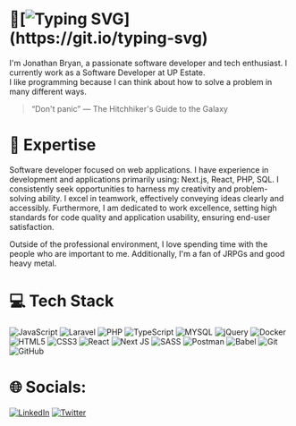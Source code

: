 # 👋[![Typing SVG](https://readme-typing-svg.herokuapp.com/?color=31A9EC&size=35&center=false&vCenter=true&width=1000&lines=Hi,+there;)](https://git.io/typing-svg)

I'm Jonathan Bryan, a passionate software developer and tech enthusiast. I currently work as a Software Developer at UP Estate. </br>
I like programming because I can think about how to solve a problem in many different ways. </br>

> “Don't panic” — The Hitchhiker's Guide to the Galaxy

# 🚀 Expertise

Software developer focused on web applications. I have experience in development and applications primarily using: Next.js, React, PHP, SQL. I consistently seek opportunities to harness my creativity and problem-solving ability. I excel in teamwork, effectively conveying ideas clearly and accessibly. Furthermore, I am dedicated to work excellence, setting high standards for code quality and application usability, ensuring end-user satisfaction.

Outside of the professional environment, I love spending time with the people who are important to me. Additionally, I'm a fan of JRPGs and good heavy metal.

# 💻 Tech Stack

![JavaScript](https://img.shields.io/badge/javascript-%23323330.svg?style=for-the-badge&logo=javascript&logoColor=%23F7DF1E) ![Laravel](https://img.shields.io/badge/laravel-%23FF2D20.svg?style=for-the-badge&logo=laravel&logoColor=white) ![PHP](https://img.shields.io/badge/php-%23777BB4.svg?style=for-the-badge&logo=php&logoColor=white) ![TypeScript](https://img.shields.io/badge/typescript-%23007ACC.svg?style=for-the-badge&logo=typescript&logoColor=white) ![MYSQL](https://img.shields.io/badge/mysql-4479A1.svg?style=for-the-badge&logo=mysql&logoColor=white) ![jQuery](https://img.shields.io/badge/jquery-%230769AD.svg?style=for-the-badge&logo=jquery&logoColor=white) ![Docker](https://img.shields.io/badge/docker-%230db7ed.svg?style=for-the-badge&logo=docker&logoColor=white) ![HTML5](https://img.shields.io/badge/html5-%23E34F26.svg?style=for-the-badge&logo=html5&logoColor=white) ![CSS3](https://img.shields.io/badge/css3-%231572B6.svg?style=for-the-badge&logo=css3&logoColor=white) ![React](https://img.shields.io/badge/react-%2320232a.svg?style=for-the-badge&logo=react&logoColor=%2361DAFB) ![Next JS](https://img.shields.io/badge/Next-black?style=for-the-badge&logo=next.js&logoColor=white) ![SASS](https://img.shields.io/badge/SASS-hotpink.svg?style=for-the-badge&logo=SASS&logoColor=white) ![Postman](https://img.shields.io/badge/Postman-FF6C37?style=for-the-badge&logo=postman&logoColor=white) ![Babel](https://img.shields.io/badge/Babel-F9DC3e?style=for-the-badge&logo=babel&logoColor=black) ![Git](https://img.shields.io/badge/git-%23F05033.svg?style=for-the-badge&logo=git&logoColor=white) ![GitHub](https://img.shields.io/badge/github-%23121011.svg?style=for-the-badge&logo=github&logoColor=white)

# 🌐 Socials:

[![LinkedIn](https://img.shields.io/badge/LinkedIn-%230077B5.svg?logo=linkedin&logoColor=white)](https://www.linkedin.com/in/jonathan-bryan-ca/) [![Twitter](https://img.shields.io/badge/Twitter-%231DA1F2.svg?logo=Twitter&logoColor=white)](https://twitter.com/companheirojona)
